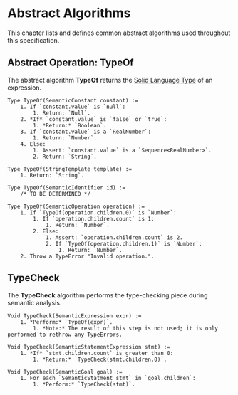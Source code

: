 # Abstract Algorithms
This chapter lists and defines common abstract algorithms used throughout this specification.



## Abstract Operation: TypeOf
The abstract algorithm **TypeOf** returns the [Solid Language Type](./data-types.md#solid-language-types)
of an expression.
```
Type TypeOf(SemanticConstant constant) :=
	1. If `constant.value` is `null`:
		1. Return: `Null`.
	2. *If* `constant.value` is `false` or `true`:
		1. *Return:* `Boolean`.
	3. If `constant.value` is a `RealNumber`:
		1. Return: `Number`.
	4. Else:
		1. Assert: `constant.value` is a `Sequence<RealNumber>`.
		2. Return: `String`.

Type TypeOf(StringTemplate template) :=
	1. Return: `String`.

Type TypeOf(SemanticIdentifier id) :=
	/* TO BE DETERMINED */

Type TypeOf(SemanticOperation operation) :=
	1. If `TypeOf(operation.children.0)` is `Number`:
		1. If `operation.children.count` is 1:
			1. Return: `Number`.
		2. Else:
			1. Assert: `operation.children.count` is 2.
			2. If `TypeOf(operation.children.1)` is `Number`:
				1. Return: `Number`.
	2. Throw a TypeError "Invalid operation.".
```



## TypeCheck
The **TypeCheck** algorithm performs the type-checking piece during semantic analysis.
```w3c
Void TypeCheck(SemanticExpression expr) :=
	1. *Perform:* `TypeOf(expr)`.
		1. *Note:* The result of this step is not used; it is only performed to rethrow any TypeErrors.

Void TypeCheck(SemanticStatementExpression stmt) :=
	1. *If* `stmt.children.count` is greater than 0:
		1. *Return:* `TypeCheck(stmt.children.0)`.

Void TypeCheck(SemanticGoal goal) :=
	1. For each `SemanticStatment stmt` in `goal.children`:
		1. *Perform:* `TypeCheck(stmt)`.
```
